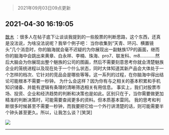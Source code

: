 > 2021年09月03日09点更新
<link rel="stylesheet" href="https://cdn.jsdelivr.net/gh/taotie6/sampleJSON@main/css/photo_show.css">


 ## 2021-04-30 16:19:05 

 [㪚木](https://www.coolapk.com/feed/26665819?shareKey=YzA0NWMxYmRiZGQ1NjEzMTc3OWQ~) ：很多人在帖子底下让谈谈我提到的一些股票的判断思路，这个东西，还真是没法说，为啥没法说呢？我举个例子吧：
当你收集到“天青、环闪、横置镜头”几个消息时，你的脑海就会毫不迟疑的为你展现出一副魅族17P的画面<!--break-->，继而你的脑海中会跳出来黄章、白永祥、李楠、珠海、pro7、联发科、m8…………然后大脑会为你展现出整个魅族的公司的图画，然后不需要刻意思考你就会清楚魅族企业的笼统进程以及现在处于一个什么状态，同时大体知道其新产品会大体处于一个怎样的档次、它针对的竞品会是哪些等等。这一系列的过程，在你脑海中得出结论可能根本不需要一秒钟。
为什么会这样？因为你有与之相关的基本积累和手机知识储备、并能有逻辑有条理的清晰筛选相关有用信息。
事实上，我们对股票市场、投资、企业和经济趋势的判断和决策也是如此。区别只在于，当你需要做更加精准的判断决策时，可能需要查阅更多的资料。但本质基本雷同。
我的思考和判断很多时候甚至不需要一秒钟，而我要把它给一个外行讲清楚的话，则可能需要半个钟头甚至更久。所以，让我怎么谈？[笑哭] 

<div class="album">
<img class="img-item" src="http://image.coolapk.com/feed/2020/0511/21/1081091_45bad8f3_4880_7713@356x200.gif" />
</div>

 ------- 

